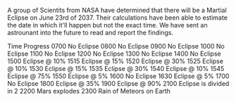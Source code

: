 A group of Scientits from NASA have determined that there will be a Martial Eclipse on June 23rd of 2037.
Their calculations have been able to estimate the date in which it'll happen but not the exact time.
We have sent an astrounant into the future to read and report the findings. 

Time    Progress
0700    No Eclipse
0800    No Eclipse
0900    No Eclipse
1000    No Eclipse
1100    No Eclipse
1200    No Eclipse
1300    No Eclipse
1400    No Eclipse
1500    Eclipse @ 10%
1515    Eclipse @ 15%
1520    Eclipse @ 30%
1525    Eclipse @ 10%
1530    Eclipse @ 15%
1535    Eclipse @ 30%
1540    Eclipse @ 10%
1545    Eclipse @ 75%
1550    Eclipse @ 5%
1600    No Eclipse
1630    Eclipse @ 5%
1700    No Eclipse
1800    Eclipse @ 35%
1900    Eclipse @ 90%
2100    Eclipse is divided in 2
2200    Mars explodes
2300    Rain of Meteors on Earth 


